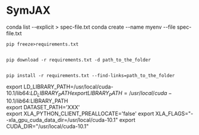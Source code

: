 # SymJAX
conda list --explicit > spec-file.txt
conda create --name myenv --file spec-file.txt

    pip freeze>requirements.txt


    pip download -r requirements.txt -d path_to_the_folder


    pip install -r requirements.txt --find-links=path_to_the_folder


export LD_LIBRARY_PATH=/usr/local/cuda-10.1/lib64:$LD_LIBRARY_PATH 
export LIBRARY_PATH=/usr/local/cuda-10.1/lib64:$LIBRARY_PATH                
export DATASET_PATH='XXX'                                    
export XLA_PYTHON_CLIENT_PREALLOCATE='false'                                export XLA_FLAGS="--xla_gpu_cuda_data_dir=/usr/local/cuda-10.1"             export CUDA_DIR="/usr/local/cuda-10.1"

